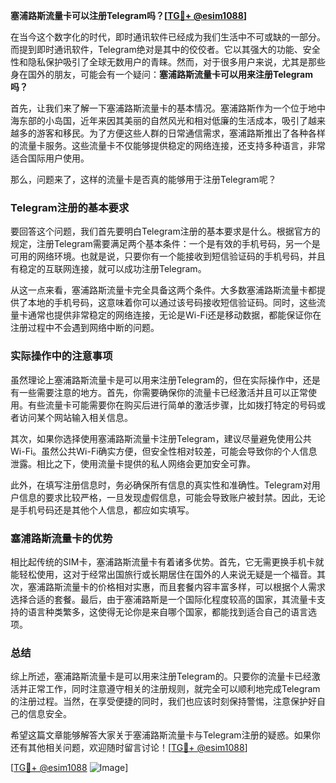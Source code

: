 **塞浦路斯流量卡可以注册Telegram吗？[[TG💪+ @esim1088](https://t.me/s/esim1088)]**

在当今这个数字化的时代，即时通讯软件已经成为我们生活中不可或缺的一部分。而提到即时通讯软件，Telegram绝对是其中的佼佼者。它以其强大的功能、安全性和隐私保护吸引了全球无数用户的青睐。然而，对于很多用户来说，尤其是那些身在国外的朋友，可能会有一个疑问：**塞浦路斯流量卡可以用来注册Telegram吗？**

首先，让我们来了解一下塞浦路斯流量卡的基本情况。塞浦路斯作为一个位于地中海东部的小岛国，近年来因其美丽的自然风光和相对低廉的生活成本，吸引了越来越多的游客和移民。为了方便这些人群的日常通信需求，塞浦路斯推出了各种各样的流量卡服务。这些流量卡不仅能够提供稳定的网络连接，还支持多种语言，非常适合国际用户使用。

那么，问题来了，这样的流量卡是否真的能够用于注册Telegram呢？

### Telegram注册的基本要求

要回答这个问题，我们首先要明白Telegram注册的基本要求是什么。根据官方的规定，注册Telegram需要满足两个基本条件：一个是有效的手机号码，另一个是可用的网络环境。也就是说，只要你有一个能接收到短信验证码的手机号码，并且有稳定的互联网连接，就可以成功注册Telegram。

从这一点来看，塞浦路斯流量卡完全具备这两个条件。大多数塞浦路斯流量卡都提供了本地的手机号码，这意味着你可以通过该号码接收短信验证码。同时，这些流量卡通常也提供非常稳定的网络连接，无论是Wi-Fi还是移动数据，都能保证你在注册过程中不会遇到网络中断的问题。

### 实际操作中的注意事项

虽然理论上塞浦路斯流量卡是可以用来注册Telegram的，但在实际操作中，还是有一些需要注意的地方。首先，你需要确保你的流量卡已经激活并且可以正常使用。有些流量卡可能需要你在购买后进行简单的激活步骤，比如拨打特定的号码或者访问某个网站输入相关信息。

其次，如果你选择使用塞浦路斯流量卡注册Telegram，建议尽量避免使用公共Wi-Fi。虽然公共Wi-Fi确实方便，但安全性相对较差，可能会导致你的个人信息泄露。相比之下，使用流量卡提供的私人网络会更加安全可靠。

此外，在填写注册信息时，务必确保所有信息的真实性和准确性。Telegram对用户信息的要求比较严格，一旦发现虚假信息，可能会导致账户被封禁。因此，无论是手机号码还是其他个人信息，都应如实填写。

### 塞浦路斯流量卡的优势

相比起传统的SIM卡，塞浦路斯流量卡有着诸多优势。首先，它无需更换手机卡就能轻松使用，这对于经常出国旅行或长期居住在国外的人来说无疑是一个福音。其次，塞浦路斯流量卡的价格相对实惠，而且套餐内容丰富多样，可以根据个人需求选择合适的套餐。最后，由于塞浦路斯是一个国际化程度较高的国家，其流量卡支持的语言种类繁多，这使得无论你是来自哪个国家，都能找到适合自己的语言选项。

### 总结

综上所述，塞浦路斯流量卡是可以用来注册Telegram的。只要你的流量卡已经激活并正常工作，同时注意遵守相关的注册规则，就完全可以顺利地完成Telegram的注册过程。当然，在享受便捷的同时，我们也应该时刻保持警惕，注意保护好自己的信息安全。

希望这篇文章能够解答大家关于塞浦路斯流量卡与Telegram注册的疑惑。如果你还有其他相关问题，欢迎随时留言讨论！[[TG💪+ @esim1088](https://t.me/s/esim1088)]

[[TG💪+ @esim1088](https://t.me/s/esim1088) ![Image](https://i.postimg.cc/4NQfJmqS/Snipaste-2025-05-13-00-14-12.png)]